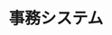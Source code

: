 ---
layout: post
title: 事務システム
description: 役員・役員補佐のみアクセス可能
image: assets/images/google_drive.png
link: https://drive.google.com/drive/folders/1lMGbw6ybC_L1s2JLLa-de0GG0-txo0TZ?usp=sharing
description_link: https://scrapbox.io/sokon-admins/Google_Drive
---